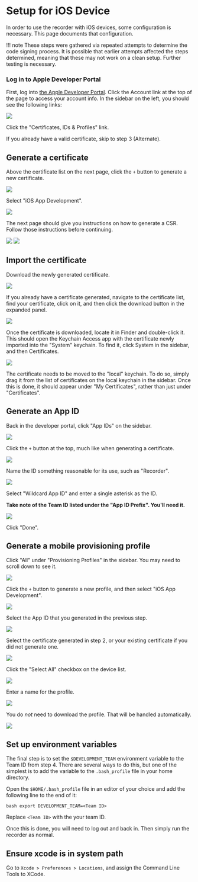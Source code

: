 # Setup for iOS Device

In order to use the recorder with iOS devices, some configuration is necessary. This page documents that configuration.

!!! note
    These steps were gathered via repeated attempts to determine the code signing process. It is possible that earlier attempts affected the steps determined, meaning that these may not work on a clean setup. Further testing is necessary.

### Log in to Apple Developer Portal

First, log into [the Apple Developer Portal](https://developer.apple.com/). Click the Account link at the top of the page to access your account info. In the sidebar on the left, you should see the following links:

<img src="../ios/01.png" style="max-width:600px;max-height:480px" />

Click the "Certificates, IDs & Profiles" link.

If you already have a valid certificate, skip to step 3 (Alternate).

## Generate a certificate

Above the certificate list on the next page, click the `+` button to generate a new certificate.

<img src="../ios/02.png" style="max-width:600px;max-height:480px" />

Select "iOS App Development".

<img src="../ios/03.png" style="max-width:600px;max-height:480px" />

The next page should give you instructions on how to generate a CSR. Follow those instructions before continuing.

<img src="../ios/04.png" style="max-width:600px;max-height:480px" />

<img src="../ios/05.png" style="max-width:600px;max-height:480px" />

## Import the certificate

Download the newly generated certificate.

<img src="../ios/06.png" style="max-width:600px;max-height:480px" />

If you already have a certificate generated, navigate to the certificate list, find your certificate, click on it, and then click the download button in the expanded panel.

<img src="../ios/07.png" style="max-width:600px;max-height:480px" />

Once the certificate is downloaded, locate it in Finder and double-click it. This should open the Keychain Access app with the certificate newly imported into the "System" keychain. To find it, click System in the sidebar, and then Certificates.

<img src="../ios/08.png" style="max-width:600px;max-height:480px" />

The certificate needs to be moved to the "local" keychain. To do so, simply drag it from the list of certificates on the local keychain in the sidebar. Once this is done, it should appear under "My Certificates", rather than just under "Certificates".

## Generate an App ID

Back in the developer portal, click "App IDs" on the sidebar.

<img src="../ios/10.png" style="max-width:600px;max-height:480px" />

Click the `+` button at the top, much like when generating a certificate.

<img src="../ios/09.png" style="max-width:600px;max-height:480px" />

Name the ID something reasonable for its use, such as "Recorder".

<img src="../ios/11.png" style="max-width:600px;max-height:480px" />

Select "Wildcard App ID" and enter a single asterisk as the ID.

**Take note of the Team ID listed under the "App ID Prefix". You'll need it.**

<img src="../ios/12.png" style="max-width:600px;max-height:480px" />

Click "Done".

## Generate a mobile provisioning profile

Click "All" under "Provisioning Profiles" in the sidebar. You may need to scroll down to see it.

<img src="../ios/13.png" style="max-width:600px;max-height:480px" />

Click the `+` button to generate a new profile, and then select "iOS App Development".

<img src="../ios/14.png" style="max-width:600px;max-height:480px" />

Select the App ID that you generated in the previous step.

<img src="../ios/15.png" style="max-width:600px;max-height:480px" />

Select the certificate generated in step 2, or your existing certificate if you did not generate one.

<img src="../ios/16.png" style="max-width:600px;max-height:480px" />

Click the "Select All" checkbox on the device list.

<img src="../ios/17.png" style="max-width:600px;max-height:480px" />

Enter a name for the profile.

<img src="../ios/18.png" style="max-width:600px;max-height:480px" />

You do *not* need to download the profile. That will be handled automatically.

<img src="../ios/19.png" style="max-width:600px;max-height:480px" />

## Set up environment variables

The final step is to set the `$DEVELOPMENT_TEAM` environment variable to the Team ID from step 4. There are several ways to do this, but one of the simplest is to add the variable to the `.bash_profile` file in your home directory.

Open the `$HOME/.bash_profile` file in an editor of your choice and add the following line to the end of it:

```
bash export DEVELOPMENT_TEAM=<Team ID>
```

Replace `<Team ID>` with the your team ID.

Once this is done, you will need to log out and back in. Then simply run the recorder as normal.

## Ensure xcode is in system path

Go to `Xcode > Preferences > Locations`, and assign the Command Line Tools to XCode.
